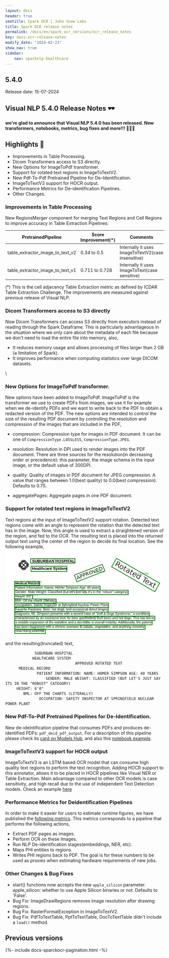 ```yaml
---
layout: docs
header: true
seotitle: Spark OCR | John Snow Labs
title: Spark OCR release notes
permalink: /docs/en/spark_ocr_versions/ocr_release_notes
key: docs-ocr-release-notes
modify_date: "2024-02-23"
show_nav: true
sidebar:
    nav: sparknlp-healthcare
---
```


<div class="h3-box" markdown="1">

## 5.4.0

Release date: 15-07-2024


## Visual NLP 5.4.0 Release Notes 🕶️

**we're glad to announce that Visual NLP 5.4.0 has been released. New transformers, notebooks, metrics, bug fixes and more!!! 📢📢📢**

</div><div class="h3-box" markdown="1">

## Highlights 🔴

+ Improvements in Table Processing.
+ Dicom Transformers access to S3 directly.
+ New Options for ImageToPdf transformer.
+ Support for rotated text regions in ImageToTextV2.
+ New Pdf-To-Pdf Pretrained Pipeline for De-Identification.
+ ImageToTextV3 support for HOCR output.
+ Performance Metrics for De-identification Pipelines.
+ Other Changes.

</div><div class="h3-box" markdown="1">

### Improvements in Table Processing
New RegionsMerger component for merging Text Regions and Cell Regions to improve accuracy in Table Extraction Pipelines:

| PretrainedPipeline   | Score Improvement(*) | Comments
| ------------------ | --------------------- |---------------------------|
| table_extractor_image_to_text_v2   | 0.34 to 0.5 | Internally it uses ImageToTextV2(case insensitive)|
| table_extractor_image_to_text_v1  | 0.711 to 0.728  | Internally it uses ImageToText(case sensitive)|

(*) This is the cell adjacency Table Extraction metric as defined by ICDAR Table Extraction Challenge.
The improvements are measured against previous release of Visual NLP.

</div><div class="h3-box" markdown="1">

### Dicom Transformers access to S3 directly
Now Dicom Transformers can access S3 directly from executors instead of reading through the Spark Dataframe. This is particularly advantageous in the situation where we only care about the metadata of each file because we don't need to load the entire file into memory, also,
* It reduces memory usage and allows processing of files larger than 2 GB (a limitation of Spark).
* It improves performance when computing statistics over large DICOM datasets.

</div><div class="h3-box" markdown="1">\

### New Options for ImageToPdf transformer.
New options have been added to ImageToPdf. ImageToPdf is the transformer we use to create PDFs from images, we use it for example when we de-identify PDFs and we want to write back to the PDF to obtain a redacted version of the PDF.
The new options are intended to control the size of the resulting PDF document by controlling the resolution and compression of the images that are included in the PDF,

* compression: Compression type for images in PDF document. It can be one of `CompressionType.LOSSLESS`, `CompressionType.JPEG`.

* resolution: Resolution in DPI used to render images into the PDF document. There are three sources for the resolution(in decreasing order or precedence): this parameter, the image schema in the input image, or the default value of 300DPI.

* quality: Quality of images in PDF document for JPEG compression. A value that ranges between 1.0(best quality) to 0.0(best compression). Defaults to 0.75. 
    
* aggregatePages: Aggregate pages in one PDF document.


</div><div class="h3-box" markdown="1">

### Support for rotated text regions in ImageToTextV2
Text regions at the input of ImageToTextV2 support rotation. Detected text regions come with an angle to represent the rotation that the detected text has in the image.
Now, this angle is used to extract a straightened version of the region, and fed to the OCR. The resulting text is placed into the returned output text using the center of the region to decide its final location.
See the following example,
![image](/assets/images/ocr/rotated_regions.png)

and the resulting(truncated) text,
```
             SUBURBAN HOSPITAL
            HEALTHCARE SYSTEM
                               APPROVED ROTATED TEXT
      MEDICAL RECORD
              PATIENT INFORMATION: NAME: HOMER SIMPSON AGE: 40 YEARS
                  GENDER: MALE WEIGHT: CLASSIFIED (BUT LET'S JUST SAY ITS IN THE "ROBUST" CATEGORY)
     HEIGHT: 6'0"
        BML: OFF THE CHARTS (LITERALLY)
               OCCUPATION: SAFETY INSPECTOR AT SPRINGFIELD NUCLEAR POWER PLANT
```

</div><div class="h3-box" markdown="1">

### New Pdf-To-Pdf Pretrained Pipelines for De-Identification.
New de-ideintification pipeline that consumes PDFs and produces de-identified PDFs: `pdf_deid_pdf_output`. 
For a description of this pipeline please check its
[card on Models Hub](https://nlp.johnsnowlabs.com/2024/06/12/pdf_deid_subentity_context_augmented_pipeline_en.html), and also this [notebook example](https://github.com/JohnSnowLabs/spark-ocr-workshop/blob/master/jupyter/SparkOcrPdfDeidSubentityContextAugmentedPipeline.ipynb).

</div><div class="h3-box" markdown="1">

### ImageToTextV3 support for HOCR output
ImageToTextV3 is an LSTM based OCR model that can consume high quality text regions to perform the text recognition. Adding HOCR support to this annotator, allows it to be placed in HOCR pipelines like Visual NER or Table Extraction. Main advantage compared to other OCR models is case sensitivity, and high recall due to the use of independent Text Detection models.
Check an example [here](https://github.com/JohnSnowLabs/spark-ocr-workshop/blob/master/jupyter/SparkOcrImageTableRecognitionCaseSensitive.ipynb)

</div><div class="h3-box" markdown="1">

### Performance Metrics for Deidentification Pipelines
In order to make it easier for users to estimate runtime figures, we have published the [following metrics](https://nlp.johnsnowlabs.com/docs/en/ocr_benchmark). This metrics corresponds to a pipeline that performs the following actions,
* Extract PDF pages as images.
* Perform OCR on these Images.
* Run NLP De-identification stages(embeddings, NER, etc).
* Maps PHI entities to regions.
* Writes PHI regions back to PDF.
The goal is for these numbers to be used as proxies when estimating hardware requirements of new jobs.

</div><div class="h3-box" markdown="1">

###  Other Changes & Bug Fixes
* start() functions now accepts the new `apple_silicon` parameter. apple_silicon: whether to use Apple Silicon binaries or not. Defaults to 'False'.
* Bug Fix: ImageDrawRegions removes image resolution after drawing regions.
* Bug Fix: RasterFormatException in ImageToTextV2.
* Bug Fix: PdfToTextTable, PptToTextTable, DocToTextTable didn't include a `load()` method.


</div><div class="prev_ver h3-box" markdown="1">

## Previous versions

</div>

{%- include docs-sparckocr-pagination.html -%}
